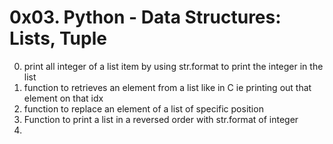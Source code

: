 # 0x03. Python - Data Structures: Lists, Tuple

0. print all integer of a list item by using str.format to print the integer in the list
1. function to retrieves an element from a list like in C ie printing out that element on that idx
2. function to replace an element of a list of specific position
3. Function to print a list in a reversed order with str.format of integer
4. 
